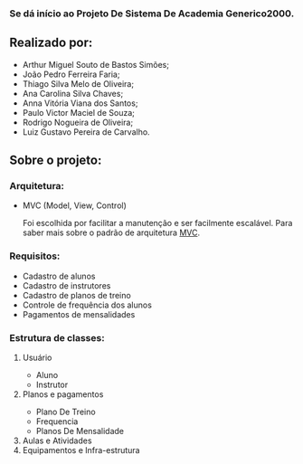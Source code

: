 ### Se dá início ao Projeto De Sistema De Academia Generico2000. 
## Realizado por:
<ul>
  <li>Arthur Miguel Souto de Bastos Simões;</li>
  <li>João Pedro Ferreira Faria;</li>
  <li>Thiago Silva Melo de Oliveira;</li>
  <li>Ana Carolina Silva Chaves;</li>
  <li>Anna Vitória Viana dos Santos;</li>
  <li>Paulo Victor Maciel de Souza;</li>
  <li>Rodrigo Nogueira de Oliveira;</li>
  <li>Luiz Gustavo Pereira de Carvalho.</li>
</ul>

## Sobre o projeto:
### Arquitetura:
<ul>
  <li>MVC (Model, View, Control)
    <p>Foi escolhida por facilitar a manutenção e ser facilmente escalável. Para saber mais sobre o 
    padrão de arquitetura <a href="https://www.devmedia.com.br/padrao-mvc-java-magazine/21995" target="_blank">MVC</a>.
    </p>
  </li>
</ul>
 
### Requisitos:
<ul>
  <li>Cadastro de alunos</li>
  <li>Cadastro de instrutores</li>
  <li>Cadastro de planos de treino</li>
  <li>Controle de frequência dos alunos</li>
  <li>Pagamentos de mensalidades</li>
</ul>

### Estrutura de classes:
<ol>
  <li>Usuário</li>
    <ul>
      <li>Aluno</li>
      <li>Instrutor</li>
    </ul>
  <li>Planos e pagamentos</li>
    <ul>
      <li>Plano De Treino</li>
      <li>Frequencia</li>
      <li>Planos De Mensalidade</li>
    </ul>
  <li>Aulas e Atividades</li>
  <li>Equipamentos e Infra-estrutura</li>

</ol>
